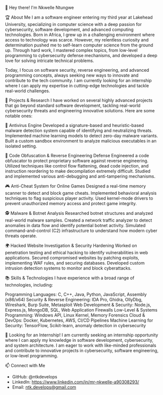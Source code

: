 👋 Hey there! I'm Nkwelle Ntungwe

🏆 About Me
I am a software engineer entering my third year at Lakehead University, specializing in computer science with a deep passion for cybersecurity, software development, and advanced computing technologies. Born in Africa, I grew up in a challenging environment where access to technology was scarce. However, my relentless curiosity and determination pushed me to self-learn computer science from the ground up. Through hard work, I mastered complex topics, from low-level programming to cybersecurity defense mechanisms, and developed a deep love for solving intricate technical problems.

Today, I focus on software security, reverse engineering, and advanced programming concepts, always seeking new ways to innovate and contribute to the tech community. I am currently looking for an internship where I can apply my expertise in cutting-edge technologies and tackle real-world challenges.

🔬 Projects & Research
I have worked on several highly advanced projects that go beyond standard software development, tackling real-world cybersecurity threats and engineering innovative solutions. Here are some notable ones:

🦠 Antivirus Engine
Developed a signature-based and heuristic-based malware detection system capable of identifying and neutralizing threats.
Implemented machine learning models to detect zero-day malware variants.
Built a custom sandbox environment to analyze malicious executables in an isolated setting.

🔏 Code Obfuscation & Reverse Engineering Defense
Engineered a code obfuscator to protect proprietary software against reverse engineering.
Utilized techniques like control flow flattening, dead code injection, and instruction reordering to make decompilation extremely difficult.
Studied and implemented various anti-debugging and anti-tampering mechanisms.

🎮 Anti-Cheat System for Online Games
Designed a real-time memory scanner to detect and block game cheats.
Implemented behavioral analysis techniques to flag suspicious player activity.
Used kernel-mode drivers to prevent unauthorized memory access and protect game integrity.

🕵️ Malware & Botnet Analysis
Researched botnet structures and analyzed real-world malware samples.
Created a network traffic analyzer to detect anomalies in data flow and identify potential botnet activity.
Simulated command-and-control (C2) infrastructure to understand how modern cyber threats operate.

🌍 Hacked Website Investigation & Security Hardening
Worked on penetration testing and ethical hacking to identify vulnerabilities in web applications.
Secured compromised websites by patching exploits, implementing WAF rules, and securing databases.
Developed custom intrusion detection systems to monitor and block cyberattacks.

📚 Skills & Technologies
I have experience with a broad range of technologies, including:

Programming Languages: C, C++, Java, Python, JavaScript, Assembly (x86/x64)
Security & Reverse Engineering: IDA Pro, Ghidra, OllyDbg, Wireshark, Burp Suite, Metasploit
Web Development & Security: Node.js, Express.js, MongoDB, SQL, Web Application Firewalls
Low-Level & Systems Programming: Windows API, Linux Kernel, Memory Forensics
Cloud & DevOps: Docker, Kubernetes, AWS, CI/CD Pipelines
Machine Learning for Security: TensorFlow, Scikit-learn, anomaly detection in cybersecurity

🚀 Looking for an Internship!
I am currently seeking an internship opportunity where I can apply my knowledge in software development, cybersecurity, and system architecture. I am eager to work with like-minded professionals and contribute to innovative projects in cybersecurity, software engineering, or low-level programming.

📫 Connect with Me
- GitHub: @ntkdevelops
- LinkedIn: https://www.linkedin.com/in/mr-nkwelle-a90308293/
- Email: ntk.develops@gmail.com
